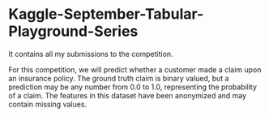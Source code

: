 # Kaggle-September-Tabular-Playground-Series
It contains all my submissions to the competition.

For this competition, we will predict whether a customer made a claim upon an insurance policy. The ground truth claim is binary valued, but a prediction may be any number from 0.0 to 1.0, representing the probability of a claim. The features in this dataset have been anonymized and may contain missing values.
